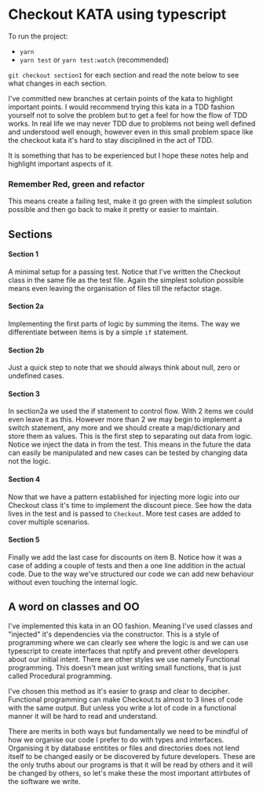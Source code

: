 # Checkout KATA using typescript

To run the project:
 - `yarn`
 - `yarn test` or `yarn test:watch` (recommended)

`git checkout section1` for each section and read the note below to see what changes in each section.

I've committed new branches at certain points of the kata to highlight important points.  I would recommend trying this kata in a TDD fashion yourself not to solve the problem but to get a feel for how the flow of TDD works.  In real life we may never TDD due to problems not being well defined and understood well enough, however even in this small problem space like the checkout kata it's hard to stay disciplined in the act of TDD.

It is something that has to be experienced but I hope these notes help and highlight important aspects of it.

### Remember Red, green and refactor

This means create a failing test, make it go green with the simplest solution possible and then go back to make it pretty or easier to maintain.

## Sections

#### Section 1

A minimal setup for a passing test.  Notice that I've written the Checkout class in the same file as the test file.  Again the simplest solution possible means even leaving the organisation of files till the refactor stage.

#### Section 2a

Implementing the first parts of logic by summing the items.  The way we differentiate between items is by a simple `if` statement. 

#### Section 2b

Just a quick step to note that we should always think about null, zero or undefined cases.

#### Section 3

In section2a we used the if statement to control flow.  With 2 items we could even leave it as this.  However more than 2 we may begin to implement a switch statement, any more and we should create a map/dictionary and store them as values.  This is the first step to separating out data from logic.  Notice we inject the data in from the test.  This means in the future the data can easily be manipulated and new cases can be tested by changing data not the logic.

#### Section 4

Now that we have a pattern established for injecting more logic into our Checkout class it's time to implement the discount piece.  See how the data lives in the test and is passed to `Checkout`.  More test cases are added to cover multiple scenarios.

#### Section 5

Finally we add the last case for discounts on item B.  Notice how it was a case of adding a couple of tests and then a one line addition in the actual code.  Due to the way we've structured our code we can add new behaviour without even touching the internal logic.


## A word on classes and OO

I've implemented this kata in an OO fashion.   Meaning I've used classes and "injected" it's dependencies via the constructor.  This is a style of programming where we can clearly see where the logic is and we can use typescript to create interfaces that nptify and prevent other developers about our initial intent.  There are other styles we use namely Functional programming.  This doesn't mean just writing small functions, that is just called Procedural programming.  

I've chosen this method as it's easier to grasp and clear to decipher.  Functional programming can make Checkout.ts almost to 3 lines of code with the same output.  But unless you write a lot of code in a functional manner it will be hard to read and understand.

There are merits in both ways but fundamentally we need to be mindful of how we organise our code I prefer to do with types and interfaces.  Organising it by database entitites or files and directories does not lend itself to be changed easily or be discovered by future developers.  These are the only truths about our programs is that it will be read by others and it will be changed by others, so let's make these the most important attirbutes of the software we write.

